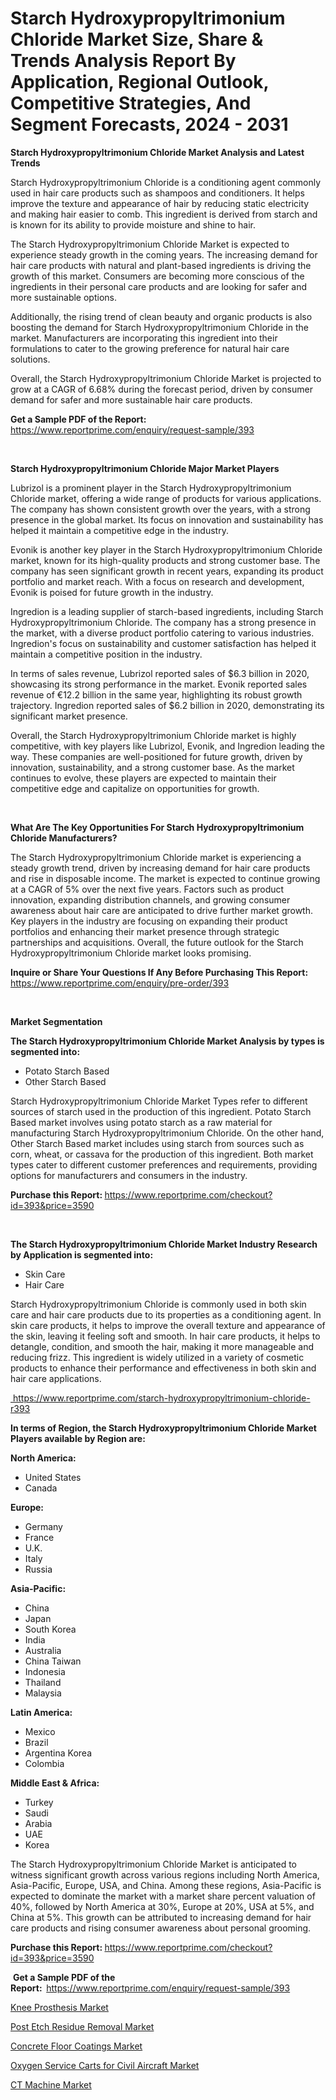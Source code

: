 <p><h1>Starch Hydroxypropyltrimonium Chloride Market Size, Share & Trends Analysis Report By Application, Regional Outlook, Competitive Strategies, And Segment Forecasts, 2024 - 2031</h1></p><p><strong>Starch Hydroxypropyltrimonium Chloride Market Analysis and Latest Trends</strong></p>
<p><p>Starch Hydroxypropyltrimonium Chloride is a conditioning agent commonly used in hair care products such as shampoos and conditioners. It helps improve the texture and appearance of hair by reducing static electricity and making hair easier to comb. This ingredient is derived from starch and is known for its ability to provide moisture and shine to hair.</p><p>The Starch Hydroxypropyltrimonium Chloride Market is expected to experience steady growth in the coming years. The increasing demand for hair care products with natural and plant-based ingredients is driving the growth of this market. Consumers are becoming more conscious of the ingredients in their personal care products and are looking for safer and more sustainable options.</p><p>Additionally, the rising trend of clean beauty and organic products is also boosting the demand for Starch Hydroxypropyltrimonium Chloride in the market. Manufacturers are incorporating this ingredient into their formulations to cater to the growing preference for natural hair care solutions.</p><p>Overall, the Starch Hydroxypropyltrimonium Chloride Market is projected to grow at a CAGR of 6.68% during the forecast period, driven by consumer demand for safer and more sustainable hair care products.</p></p>
<p><strong>Get a Sample PDF of the Report:&nbsp;</strong> <a href="https://www.reportprime.com/enquiry/request-sample/393">https://www.reportprime.com/enquiry/request-sample/393</a></p>
<p>&nbsp;</p>
<p><strong>Starch Hydroxypropyltrimonium Chloride Major Market Players</strong></p>
<p><p>Lubrizol is a prominent player in the Starch Hydroxypropyltrimonium Chloride market, offering a wide range of products for various applications. The company has shown consistent growth over the years, with a strong presence in the global market. Its focus on innovation and sustainability has helped it maintain a competitive edge in the industry.</p><p>Evonik is another key player in the Starch Hydroxypropyltrimonium Chloride market, known for its high-quality products and strong customer base. The company has seen significant growth in recent years, expanding its product portfolio and market reach. With a focus on research and development, Evonik is poised for future growth in the industry.</p><p>Ingredion is a leading supplier of starch-based ingredients, including Starch Hydroxypropyltrimonium Chloride. The company has a strong presence in the market, with a diverse product portfolio catering to various industries. Ingredion's focus on sustainability and customer satisfaction has helped it maintain a competitive position in the industry.</p><p>In terms of sales revenue, Lubrizol reported sales of $6.3 billion in 2020, showcasing its strong performance in the market. Evonik reported sales revenue of €12.2 billion in the same year, highlighting its robust growth trajectory. Ingredion reported sales of $6.2 billion in 2020, demonstrating its significant market presence.</p><p>Overall, the Starch Hydroxypropyltrimonium Chloride market is highly competitive, with key players like Lubrizol, Evonik, and Ingredion leading the way. These companies are well-positioned for future growth, driven by innovation, sustainability, and a strong customer base. As the market continues to evolve, these players are expected to maintain their competitive edge and capitalize on opportunities for growth.</p></p>
<p>&nbsp;</p>
<p><strong>What Are The Key Opportunities For Starch Hydroxypropyltrimonium Chloride Manufacturers?</strong></p>
<p><p>The Starch Hydroxypropyltrimonium Chloride market is experiencing a steady growth trend, driven by increasing demand for hair care products and rise in disposable income. The market is expected to continue growing at a CAGR of 5% over the next five years. Factors such as product innovation, expanding distribution channels, and growing consumer awareness about hair care are anticipated to drive further market growth. Key players in the industry are focusing on expanding their product portfolios and enhancing their market presence through strategic partnerships and acquisitions. Overall, the future outlook for the Starch Hydroxypropyltrimonium Chloride market looks promising.</p></p>
<p><strong>Inquire or Share Your Questions If Any Before Purchasing This Report:</strong> <a href="https://www.reportprime.com/enquiry/pre-order/393">https://www.reportprime.com/enquiry/pre-order/393</a></p>
<p>&nbsp;</p>
<p><strong>Market Segmentation</strong></p>
<p><strong>The Starch Hydroxypropyltrimonium Chloride Market Analysis by types is segmented into:</strong></p>
<p><ul><li>Potato Starch Based</li><li>Other Starch Based</li></ul></p>
<p><p>Starch Hydroxypropyltrimonium Chloride Market Types refer to different sources of starch used in the production of this ingredient. Potato Starch Based market involves using potato starch as a raw material for manufacturing Starch Hydroxypropyltrimonium Chloride. On the other hand, Other Starch Based market includes using starch from sources such as corn, wheat, or cassava for the production of this ingredient. Both market types cater to different customer preferences and requirements, providing options for manufacturers and consumers in the industry.</p></p>
<p><strong>Purchase this Report:&nbsp;</strong><a href="https://www.reportprime.com/checkout?id=393&price=3590">https://www.reportprime.com/checkout?id=393&price=3590</a></p>
<p>&nbsp;</p>
<p><strong>The Starch Hydroxypropyltrimonium Chloride Market Industry Research by Application is segmented into:</strong></p>
<p><ul><li>Skin Care</li><li>Hair Care</li></ul></p>
<p><p>Starch Hydroxypropyltrimonium Chloride is commonly used in both skin care and hair care products due to its properties as a conditioning agent. In skin care products, it helps to improve the overall texture and appearance of the skin, leaving it feeling soft and smooth. In hair care products, it helps to detangle, condition, and smooth the hair, making it more manageable and reducing frizz. This ingredient is widely utilized in a variety of cosmetic products to enhance their performance and effectiveness in both skin and hair care applications.</p></p>
<p><a href="https://www.reportprime.com/starch-hydroxypropyltrimonium-chloride-r393">&nbsp;https://www.reportprime.com/starch-hydroxypropyltrimonium-chloride-r393</a></p>
<p><strong>In terms of Region, the Starch Hydroxypropyltrimonium Chloride Market Players available by Region are:</strong></p>
<p>
    <p> <strong> North America: </strong>
        <ul>
            <li>United States</li>
            <li>Canada</li>
        </ul>
        </p> 
    <p> <strong> Europe: </strong>
        <ul>
            <li>Germany</li>
            <li>France</li>
            <li>U.K.</li>
            <li>Italy</li>
            <li>Russia</li>
        </ul>
        </p> 
    <p> <strong> Asia-Pacific: </strong>
        <ul>
            <li>China</li>
            <li>Japan</li>
            <li>South Korea</li>
            <li>India</li>
            <li>Australia</li>
            <li>China Taiwan</li>
            <li>Indonesia</li>
            <li>Thailand</li>
            <li>Malaysia</li>
        </ul>
        </p> 
    <p> <strong> Latin America: </strong>
        <ul>
            <li>Mexico</li>
            <li>Brazil</li>
            <li>Argentina Korea</li>
            <li>Colombia</li>
        </ul>
        </p> 
    <p> <strong> Middle East & Africa: </strong>
        <ul>
            <li>Turkey</li>
            <li>Saudi</li>
            <li>Arabia</li>
            <li>UAE</li>
            <li>Korea</li>
        </ul>
    </p>
    </p>
<p><p>The Starch Hydroxypropyltrimonium Chloride Market is anticipated to witness significant growth across various regions including North America, Asia-Pacific, Europe, USA, and China. Among these regions, Asia-Pacific is expected to dominate the market with a market share percent valuation of 40%, followed by North America at 30%, Europe at 20%, USA at 5%, and China at 5%. This growth can be attributed to increasing demand for hair care products and rising consumer awareness about personal grooming.</p></p>
<p><strong>Purchase this Report: </strong><a href="https://www.reportprime.com/checkout?id=393&price=3590">https://www.reportprime.com/checkout?id=393&price=3590</a></p>
<p>&nbsp;<strong>Get a Sample PDF of the Report:&nbsp;&nbsp;</strong><a href="https://www.reportprime.com/enquiry/request-sample/393">https://www.reportprime.com/enquiry/request-sample/393</a></p>
<p><strong></strong></p>
<p><p><a href="https://medium.com/@nathan.skinner8798456/knee-prosthesis-market-research-report-includes-analysis-on-market-size-share-and-growth-rate-at-7-6d2542693f2a">Knee Prosthesis Market</a></p><p><a href="https://github.com/LarryPearsongXXfvf/Market-Research-Report-List-1/blob/main/post-etch-residue-removal-market.md">Post Etch Residue Removal Market</a></p><p><a href="https://github.com/brendafegmorris532/Market-Research-Report-List-2/blob/main/concrete-floor-coatings-market.md">Concrete Floor Coatings Market</a></p><p><a href="https://issuu.com/reportprime-2/docs/oxygen-service-carts-for-civil-airc_5cf527ba3e4d40">Oxygen Service Carts for Civil Aircraft Market</a></p><p><a href="https://medium.com/@jakobeblake51/ct-machine-market-research-report-includes-analysis-on-market-size-share-and-growth-rate-at-6-5-54a3e9110ad9">CT Machine Market</a></p></p>